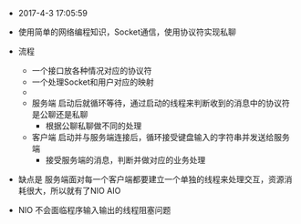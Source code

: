 - 2017-4-3 17:05:59
- 使用简单的网络编程知识，Socket通信，使用协议符实现私聊
- 流程
    - 一个接口放各种情况对应的协议符
    - 一个处理Socket和用户对应的映射
    - 
    - 服务端 启动后就循环等待，通过启动的线程来判断收到的消息中的协议符是公聊还是私聊
        - 根据公聊私聊做不同的处理
    - 客户端 启动并与服务端连接后，循环接受键盘输入的字符串并发送给服务端
        - 接受服务端的消息，判断并做对应的业务处理
        
- 缺点是 服务端面对每一个客户端都要建立一个单独的线程来处理交互，资源消耗很大，所以就有了NIO AIO
- NIO 不会面临程序输入输出的线程阻塞问题